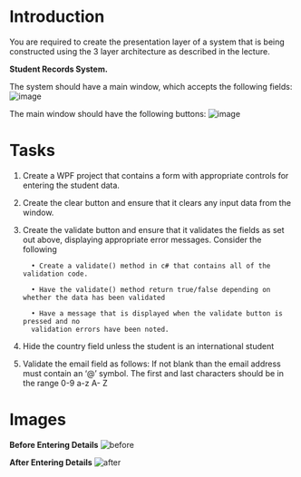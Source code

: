 # Introduction

You are required to create the presentation layer of a system that is being constructed using the 3
layer architecture as described in the lecture.

**Student Records System.**

The system should have a main window, which accepts the following fields:
![image](https://user-images.githubusercontent.com/45520042/67532569-a3923d00-f6be-11e9-8aa1-542145d9ccb1.png)

The main window should have the following buttons:
![image](https://user-images.githubusercontent.com/45520042/67532598-bf95de80-f6be-11e9-8a8d-ece570b95429.png)

# Tasks

1. Create a WPF project that contains a form with appropriate controls for entering the student
data.

2. Create the clear button and ensure that it clears any input data from the window.

3. Create the validate button and ensure that it validates the fields as set out above, displaying
appropriate error messages. Consider the following

         • Create a validate() method in c# that contains all of the validation code.

         • Have the validate() method return true/false depending on whether the data has been validated

         • Have a message that is displayed when the validate button is pressed and no
         validation errors have been noted.

4. Hide the country field unless the student is an international student

5. Validate the email field as follows:
If not blank than the email address must contain an ‘@’ symbol. The first and last characters
should be in the range 0-9 a-z A- Z

# Images

**Before Entering Details**
![before](https://user-images.githubusercontent.com/45520042/67558273-9735d080-f70e-11e9-912d-e205b49becd3.png)

**After Entering Details**
![after](https://user-images.githubusercontent.com/45520042/67558284-9a30c100-f70e-11e9-8b41-49331d9c676a.png)
